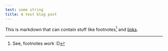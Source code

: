 ```yaml
---
test: some string
title: A test blog post
---
```

This is markdown that can contain stuff like footnotes[^1] and [links][ecosia].

[^1]: See, footnotes work :D

[ecosia]: https://www.ecosia.org/